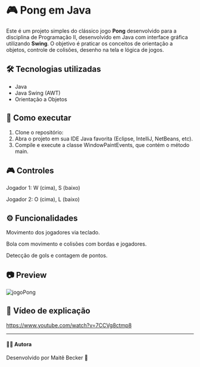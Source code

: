 # 🎮 Pong em Java

Este é um projeto simples do clássico jogo **Pong** desenvolvido para a disciplina de Programação II, desenvolvido em Java com interface gráfica utilizando **Swing**. O objetivo é praticar os conceitos de orientação a objetos, controle de colisões, desenho na tela e lógica de jogos.

## 🛠 Tecnologias utilizadas

- Java 
- Java Swing (AWT)
- Orientação a Objetos

## 🚀 Como executar

1. Clone o repositório:
2. Abra o projeto em sua IDE Java favorita (Eclipse, IntelliJ, NetBeans, etc).
3. Compile e execute a classe WindowPaintEvents, que contém o método main.

## 🎮 Controles
Jogador 1: W (cima), S (baixo)

Jogador 2: O (cima), L (baixo)

## ⚙️ Funcionalidades
Movimento dos jogadores via teclado.

Bola com movimento e colisões com bordas e jogadores.

Detecção de gols e contagem de pontos.

## 📷 Preview
![jogoPong](https://github.com/user-attachments/assets/562861bb-c30d-4400-b040-540ee1540590)

## 🎥 Vídeo de explicação
https://www.youtube.com/watch?v=7CCVg8ctmp8

----
#### 🧑‍💻 Autora
Desenvolvido por Maitê Becker 💜
